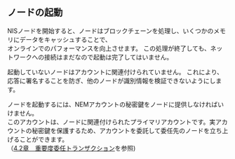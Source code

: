## ノードの起動

NISノードを開始すると、ノードはブロックチェーンを処理し、いくつかのメモリにデータをキャッシュすることで、  
オンラインでのパフォーマンスを向上させます。 この処理が終了しても、ネットワークへの接続はまだなので起動は完了してはいません。

起動していないノードはアカウントに関連付けられていません。 これにより、  
応答に署名することを防ぎ、他のノードが識別情報を検証できないようにします。

ノードを起動するには、NEMアカウントの秘密鍵をノードに提供しなければいけません。  
 このアカウントは、ノードに関連付けられたプライマリアカウントです。実アカウントの秘密鍵を保護するため、アカウントを委託して委任先のノードを立ち上げることができます。  
（[4.2章　重要度委任トランザクション](/Transactions/4.2.md)を参照\)

